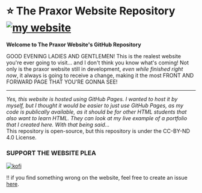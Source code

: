 # ⭐ The Praxor Website Repository [![my website](https://img.shields.io/badge/click_to_visit_my_website-6822b3)](https://praxor.wtf)

<b>Welcome to The Praxor Website's GitHub Repository</b>

GOOD EVENING LADIES AND GENTLEMEN! This is the realest website you're ever going to visit... and I don't think you know what's coming!
Not only is the praxor website still in development, *even while finished right now*, it always is going to receive a change, making it the most FRONT AND FORWARD PAGE THAT YOU'RE GONNA SEE!

<hr>

*Yes, this website is hosted using GitHub Pages. I wanted to host it by myself, but I thought it would be easier to just use GitHub Pages, as my code is publically available, as it should be for other HTML students that also want to learn HTML. They can look at my live example of a portfolio that I created here. With that being said...*<br>
This repository is open-source, but this repository is under the CC-BY-ND 4.0 License.

### SUPPORT THE WEBSITE PLEA
[![kofi](https://img.shields.io/badge/kofi-%23F16061.svg?&style=for-the-badge&logo=ko-fi&logoColor=white)](https://ko-fi.com/praxor)

!! if you find something wrong on the website, feel free to create an issue [here](https://github.com/praxor/m-website/issues).
